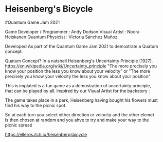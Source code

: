 # Heisenberg's Bicycle
#Quantum Game Jam 2021

Game Developer / Programmer : Andy Dodson
Visual Artist : Noora Heiskanen
Quantum Physicist : Victoria Sánchez Muñoz

Developed As part of the Quantum Game Jam 2021 to demostrate a Quatum concept.

Quatum Concept? 
In a nutshell Heisenberg's Uncertainty Principle (1927). 
https://en.wikipedia.org/wiki/Uncertainty_principle
  "The more precisely you know your position the less you know about your velocity" or
  "The more precisely you know your velocity the less you know about your position"
  
  This is implated is a fun game as a demostration of uncertainty principle, that can be played by all.
  Inspired by our Visual Artist for the backstory :
  
  The game takes place in a park, Heisenberg having bought his flowers 
  must find his way to the picnic spot. 
 
 So at each turn you select either direction or velocity and the other elemet is then chosen at random and you ahve to try and make your way to the picnic spread

https://elleros.itch.io/heisenbergsbicycle

